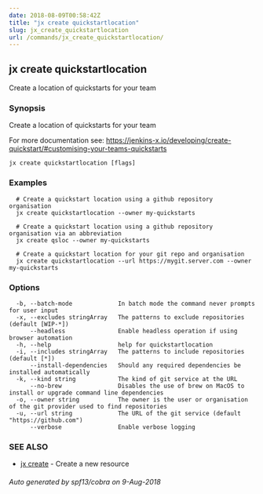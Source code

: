 ```yaml
---
date: 2018-08-09T00:58:42Z
title: "jx create quickstartlocation"
slug: jx_create_quickstartlocation
url: /commands/jx_create_quickstartlocation/
---
```

## jx create quickstartlocation

Create a location of quickstarts for your team

### Synopsis

Create a location of quickstarts for your team 

For more documentation see: https://jenkins-x.io/developing/create-quickstart/#customising-your-teams-quickstarts

```
jx create quickstartlocation [flags]
```

### Examples

```
  # Create a quickstart location using a github repository organisation
  jx create quickstartlocation --owner my-quickstarts
  
  # Create a quickstart location using a github repository organisation via an abbreviation
  jx create qsloc --owner my-quickstarts
  
  # Create a quickstart location for your git repo and organisation
  jx create quickstartlocation --url https://mygit.server.com --owner my-quickstarts
```

### Options

```
  -b, --batch-mode             In batch mode the command never prompts for user input
  -x, --excludes stringArray   The patterns to exclude repositories (default [WIP-*])
      --headless               Enable headless operation if using browser automation
  -h, --help                   help for quickstartlocation
  -i, --includes stringArray   The patterns to include repositories (default [*])
      --install-dependencies   Should any required dependencies be installed automatically
  -k, --kind string            The kind of git service at the URL
      --no-brew                Disables the use of brew on MacOS to install or upgrade command line dependencies
  -o, --owner string           The owner is the user or organisation of the git provider used to find repositories
  -u, --url string             The URL of the git service (default "https://github.com")
      --verbose                Enable verbose logging
```

### SEE ALSO

* [jx create](/commands/jx_create/)	 - Create a new resource

###### Auto generated by spf13/cobra on 9-Aug-2018
